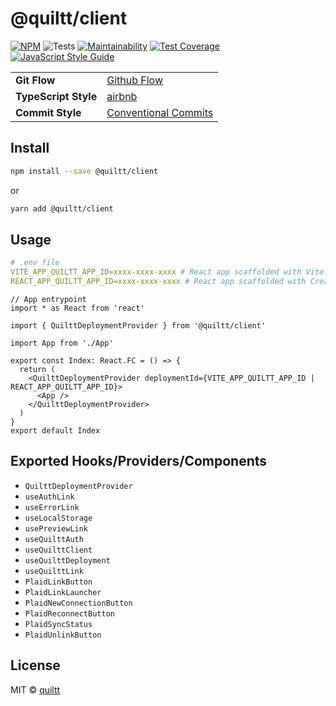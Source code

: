 # @quiltt/client

[![NPM](https://img.shields.io/npm/v/@quiltt/client.svg)](https://www.npmjs.com/package/@quiltt/client) ![Tests](https://github.com/quiltt/quiltt-client/workflows/Tests/badge.svg) [![Maintainability](https://api.codeclimate.com/v1/badges/c460e568ab8d141a9ea4/maintainability)](https://codeclimate.com/github/quiltt/quiltt-client/maintainability) [![Test Coverage](https://api.codeclimate.com/v1/badges/c460e568ab8d141a9ea4/test_coverage)](https://codeclimate.com/github/quiltt/quiltt-client/test_coverage) [![JavaScript Style Guide](https://img.shields.io/badge/code_style-airbnb-brightgreen.svg)](https://github.com/airbnb/javascript/tree/master/react)

|                      |                                                                        |
| -------------------- | ---------------------------------------------------------------------- |
| **Git Flow**         | [Github Flow](https://guides.github.com/introduction/flow/)            |
| **TypeScript Style** | [airbnb](https://github.com/airbnb/javascript/tree/master/react)       |
| **Commit Style**     | [Conventional Commits](https://www.conventionalcommits.org/en/v1.0.0/) |

## Install

```bash
npm install --save @quiltt/client
```

or

```bash
yarn add @quiltt/client
```

## Usage

```yaml
# .env file
VITE_APP_QUILTT_APP_ID=xxxx-xxxx-xxxx # React app scaffolded with Vite 2
REACT_APP_QUILTT_APP_ID=xxxx-xxxx-xxxx # React app scaffolded with Create React App
```

```tsx
// App entrypoint
import * as React from 'react'

import { QuilttDeploymentProvider } from '@quiltt/client'

import App from './App'

export const Index: React.FC = () => {
  return (
    <QuilttDeploymentProvider deploymentId={VITE_APP_QUILTT_APP_ID | REACT_APP_QUILTT_APP_ID}>
      <App />
    </QuilttDeploymentProvider>
  )
}
export default Index
```

## Exported Hooks/Providers/Components

- `QuilttDeploymentProvider`
- `useAuthLink`
- `useErrorLink`
- `useLocalStorage`
- `usePreviewLink`
- `useQuilttAuth`
- `useQuilttClient`
- `useQuilttDeployment`
- `useQuilttLink`
- `PlaidLinkButton`
- `PlaidLinkLauncher`
- `PlaidNewConnectionButton`
- `PlaidReconnectButton`
- `PlaidSyncStatus`
- `PlaidUnlinkButton`

## License

MIT © [quiltt](https://github.com/quiltt)
